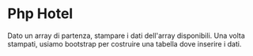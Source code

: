 # Php Hotel

Dato un array di partenza, stampare i dati dell'array disponibili.
Una volta stampati, usiamo bootstrap per costruire una tabella dove inserire i dati.